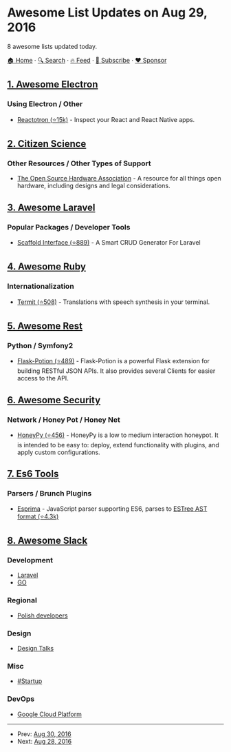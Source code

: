# Awesome List Updates on Aug 29, 2016

8 awesome lists updated today.

[🏠 Home](/README.md) · [🔍 Search](https://www.trackawesomelist.com/search/) · [🔥 Feed](https://www.trackawesomelist.com/rss.xml) · [📮 Subscribe](https://trackawesomelist.us17.list-manage.com/subscribe?u=d2f0117aa829c83a63ec63c2f&id=36a103854c) · [❤️  Sponsor](https://github.com/sponsors/theowenyoung)



## [1. Awesome Electron](/content/sindresorhus/awesome-electron/README.md)

### Using Electron / Other

*   [Reactotron (⭐15k)](https://github.com/reactotron/reactotron) - Inspect your React and React Native apps.

## [2. Citizen Science](/content/dylanrees/citizen-science/README.md)

### Other Resources / Other Types of Support

*   [The Open Source Hardware Association](http://www.oshwa.org/) - A resource for all things open hardware, including designs and legal considerations.

## [3. Awesome Laravel](/content/chiraggude/awesome-laravel/README.md)

### Popular Packages / Developer Tools

*   [Scaffold Interface (⭐889)](https://github.com/amranidev/scaffold-interface) - A Smart CRUD Generator For Laravel

## [4. Awesome Ruby](/content/markets/awesome-ruby/README.md)

### Internationalization

*   [Termit (⭐508)](https://github.com/pawurb/termit) - Translations with speech synthesis in your terminal.

## [5. Awesome Rest](/content/marmelab/awesome-rest/README.md)

### Python / Symfony2

*   [Flask-Potion (⭐489)](https://github.com/biosustain/potion) - Flask-Potion is a powerful Flask extension for building RESTful JSON APIs. It also provides several Clients for easier access to the API.

## [6. Awesome Security](/content/sbilly/awesome-security/README.md)

### Network / Honey Pot / Honey Net

*   [HoneyPy (⭐456)](https://github.com/foospidy/HoneyPy) - HoneyPy is a low to medium interaction honeypot. It is intended to be easy to: deploy, extend functionality with plugins, and apply custom configurations.

## [7. Es6 Tools](/content/addyosmani/es6-tools/README.md)

### Parsers / Brunch Plugins

*   [Esprima](http://esprima.org) - JavaScript parser supporting ES6, parses to [ESTree AST format (⭐4.3k)](https://github.com/estree/estree)

## [8. Awesome Slack](/content/filipelinhares/awesome-slack/README.md)

### Development

*   [Laravel](https://larachat.co/)
*   [GO](https://docs.google.com/forms/d/e/1FAIpQLScNsNXbz2SCLH5hVNoZS0C70nPAXv730SW9F3K1g6iVvlcUTg/viewform?fbzx=4754263898376949596)

### Regional

*   [Polish developers](http://slackin.devstyle.pl/)

### Design

*   [Design Talks](https://docs.google.com/forms/d/e/1FAIpQLSeKT_LC8kKTzJ4JjmgVQVpfl24i1qBkjJ7TYyQcNHL7fBQkYQ/viewform?c=0\&w=1)

### Misc

*   [#Startup](http://startup.chat)

### DevOps

*   [Google Cloud Platform](http://bit.ly/gcp-slack)

---

- Prev: [Aug 30, 2016](/content/2016/08/30/README.md)
- Next: [Aug 28, 2016](/content/2016/08/28/README.md)